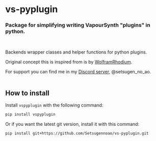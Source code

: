 # vs-pyplugin

### Package for simplifying writing VapourSynth "plugins" in python.

<br>

Backends wrapper classes and helper functions for python plugins.

Original concept this is inspired from is by [WolframRhodium](https://github.com/WolframRhodium/muvsfunc/tree/master/Collections).

For support you can find me in my [Discord server](https://discord.gg/setsugen), @setsugen_no_ao. <br><br>

## How to install

Install `vspyplugin` with the following command:

```sh
pip install vspyplugin
```

Or if you want the latest git version, install it with this command:

```sh
pip install git+https://github.com/Setsugennoao/vs-pyplugin.git
```
